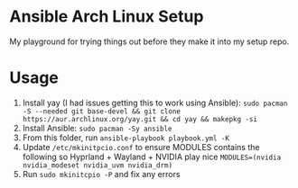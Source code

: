 # Ansible Arch Linux Setup
My playground for trying things out before they make it into my setup repo.

# Usage
1. Install yay (I had issues getting this to work using Ansible): `sudo pacman -S --needed git base-devel && git clone https://aur.archlinux.org/yay.git && cd yay && makepkg -si
`
2. Install Ansible: `sudo pacman -Sy ansible`
3. From this folder, run `ansible-playbook playbook.yml -K`
4. Update `/etc/mkinitpcio.conf` to ensure MODULES contains the following so Hyprland + Wayland + NVIDIA play nice
`MODULES=(nvidia nvidia_modeset nvidia_uvm nvidia_drm)`
5. Run `sudo mkinitcpio -P` and fix any errors
